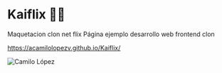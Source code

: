 # Kaiflix 👨‍💻
Maquetacion clon net flix
Página ejemplo desarrollo web frontend clon 

https://acamilolopezv.github.io/Kaiflix/

![Camilo López](https://github.com/AcamilolopezV/Kaiflix/assets/22356727/8e459f05-d59a-49fc-834f-eb53567c8b4c)


